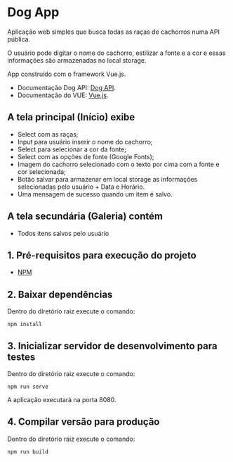 # Dog App

Aplicação web simples que busca todas as raças de cachorros numa API pública.

O usuário pode digitar o nome do cachorro, estilizar a fonte e a cor e essas informações são armazenadas no local storage.

App construído com o framework Vue.js.

* Documentação Dog API: [Dog API](https://dog.ceo/dog-api/).
* Documentação do VUE: [Vue.js](https://br.vuejs.org/v2/guide/index.html).

## A tela principal (Início) exibe

* Select com as raças;
* Input para usuário inserir o nome do cachorro;
* Select para selecionar a cor da fonte;
* Select com as opções de fonte (Google Fonts);
* Imagem do cachorro selecionado com o texto por cima com a fonte e cor selecionada;
* Botão salvar para armazenar em local storage as informações selecionadas pelo usuário + Data e Horário.
* Uma mensagem de sucesso quando um item é salvo.

## A tela secundária (Galeria) contém

* Todos itens salvos pelo usuário

## 1. Pré-requisitos para execução do projeto

- [NPM](https://www.npmjs.com/get-npm)

## 2. Baixar dependências

Dentro do diretório raiz execute o comando:

```
npm install
```

## 3. Inicializar servidor de desenvolvimento para testes

Dentro do diretório raiz execute o comando:
```
npm run serve
```
A aplicação executará na porta 8080.

## 4. Compilar versão para produção

Dentro do diretório raiz execute o comando:
```
npm run build
```
